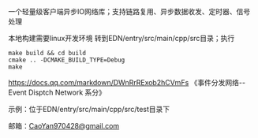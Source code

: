 一个轻量级客户端异步IO网络库；支持链路复用、异步数据收发、定时器、信号处理

本地构建需要linux开发环境
转到EDN/entry/src/main/cpp/src目录；执行
```
make build && cd build
cmake .. -DCMAKE_BUILD_TYPE=Debug
make

```

https://docs.qq.com/markdown/DWnRrRExob2hCVmFs 《事件分发网络--Event Disptch Network 系分》

示例：位于EDN/entry/src/main/cpp/src/test目录下

邮箱：CaoYan970428@gmail.com
